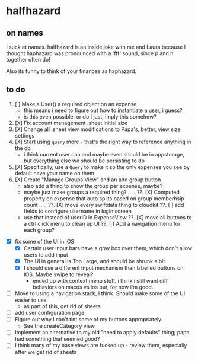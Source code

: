 # halfhazard
## on names
i suck at names. halfhazard is an inside joke with me and Laura because I thought haphazard was pronounced with a 'fff' sound, since p and h together often do!

Also its funny to think of your finances as haphazard.

## to do
1. [ ] Make a User() a required object on an expense
    - this means i need to figure out how to instantiate a user, i guess?
    - is this even possible, or do I just, imply this somehow?
2. [X] Fix account management .sheet initial size
3. [X] Change all .sheet view modifications to Papa's, better, view size settings
4. [X] Start using `query` more - that's the right way to reference anything in the db
    - i think current user can and maybe even should be in appstorage, but everything else we should be persisting to db
5. [X] Specifically, use a `Query` to make it so the only expenses you see by default have your name on them
6. [X] Create "Manage Groups View" and an add group button
    - also add a thing to show the group per expense, maybe?
    - maybe just make groups a required thing?
..
..
??. [X] Computed property on expense that auto splits based on group memberhsip count
..
..
??. [X] move every swiftdata thing to cloudkit
??. [ ] add fields to configure username in login screen
    - use that instead of userID in ExpenseView
??. [X] move all buttons to a ctrl click menu to clean up UI
??. [ ] Add a navigation menu for each  group?
- [X] fix some of the UI in iOS
    - [X] Certain user input bars have a gray box over them, which don't allow users to add input
    - [X] The UI in general is Too Large, and should be shrunk a bit.
    - [X] I should use a different input mechanism than labelled buttons on IOS. Maybe swipe to reveal?
        - ended up with context menu stuff. i think i still want diff behaviors on macos vs ios but, for now i'm good.
- [ ] Move to using a navigation stack, I think. Should make some of the UI easier to use.
    - as part of this, get rid of sheets.
- [ ] add user configuration page
- [ ] Figure out why I can't tint some of my buttons appropriately:
    - See the createCategory view
- [ ] Implement an alternative to my old "need to apply defaults" thing; papa had something that seemed good?
- [ ] I think many of my base views are fucked up - review them, especially after we get rid of sheets
